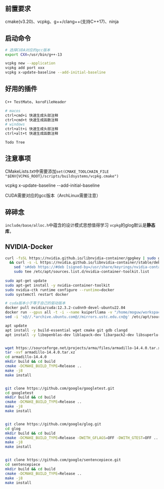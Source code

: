 <!--
 * @Author: Morgan Woods weiyiding0@gmail.com
 * @Date: 2025-01-02 16:44:41
 * @LastEditors: Morgan Woods weiyiding0@gmail.com
 * @LastEditTime: 2025-03-10 09:19:18
 * @FilePath: /siriusx-infer/README.md
 * @Description: 
-->
## 前置要求
cmake(v3.20)、vcpkg、g++/clang++(支持C++17)、ninja

## 启动命令

```bash
# 选择CUDA对应的gcc版本
export CXX=/usr/bin/g++-13

vcpkg new --application
vcpkg add port xxx
vcpkg x-update-baseline --add-initial-baseline 
```


## 好用的插件
`C++ TestMate`、`koroFileHeader`
```bash
# macos
ctrl+cmd+i 快速生成头部注释
ctrl+cmd+t 快速生成函数注释
# windows
ctrl+alt+i 快速生成头部注释
ctrl+alt+t 快速生成函数注释
```
`Todo Tree`


## 注意事项
CMakeLists.txt中需要添加`set(CMAKE_TOOLCHAIN_FILE "$ENV{VCPKG_ROOT}/scripts/buildsystems/vcpkg.cmake")`

vcpkg x-update-baseline --add-initial-baseline 

CUDA需要对应的gcc版本（ArchLinux需要注意）


## 碎碎念
`include/base/alloc.h`中蕴含的设计模式思想值得学习
`vcpkg`的glog默认是**静态库**，


## NVIDIA-Docker
```bash
curl -fsSL https://nvidia.github.io/libnvidia-container/gpgkey | sudo gpg --dearmor -o /usr/share/keyrings/nvidia-container-toolkit-keyring.gpg \
  && curl -s -L https://nvidia.github.io/libnvidia-container/stable/deb/nvidia-container-toolkit.list | \
    sed 's#deb https://#deb [signed-by=/usr/share/keyrings/nvidia-container-toolkit-keyring.gpg] https://#g' | \
    sudo tee /etc/apt/sources.list.d/nvidia-container-toolkit.list
    
sudo apt-get update
sudo apt-get install -y nvidia-container-toolkit
sudo nvidia-ctk runtime configure --runtime=docker
sudo systemctl restart docker

# cuda版本小于等于自己的驱动版本
docker pull nvidia/cuda:12.3.2-cudnn9-devel-ubuntu22.04
docker run --gpus all -t -i --name kuiperllama -v "/home/moguw/workspace/kuiperllama:/kuiperllama" nvidia/cuda:12.3.2-cudnn9-devel-ubuntu22.04 /bin/bash
sed -i 's@//.*archive.ubuntu.com@//mirrors.ustc.edu.cn@g' /etc/apt/sources.list

apt update
apt install -y build-essential wget cmake git gdb clangd
apt install -y libopenblas-dev liblapack-dev libarpack2-dev libsuperlu-dev


wget https://sourceforge.net/projects/arma/files/armadillo-14.4.0.tar.xz
tar -xvf armadillo-14.4.0.tar.xz
cd armadillo-14.4.0
mkdir build && cd build
cmake -DCMAKE_BUILD_TYPE=Release ..
make -j8
make install


git clone https://github.com/google/googletest.git
cd googletest
mkdir build && cd build
cmake -DCMAKE_BUILD_TYPE=Release ..
make -j8
make install


git clone https://github.com/google/glog.git
cd glog
mkdir build && cd build
cmake -DCMAKE_BUILD_TYPE=Release -DWITH_GFLAGS=OFF -DWITH_GTEST=OFF ..
make -j8
make install


git clone https://github.com/google/sentencepiece.git
cd sentencepiece
mkdir build && cd build
cmake -DCMAKE_BUILD_TYPE=Release ..
make -j8
make install
```